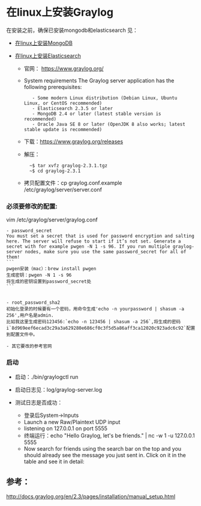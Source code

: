 
# 在linux上安装Graylog

在安装之前，确保已安装mongodb和elasticsearch
见：
- [在linux上安装MongoDB](./install_mongodb_on_linux.md)
- [在linux上安装Elasticsearch](./install_elasticearch_on_linux.md) 

   - 官网： https://www.graylog.org/

   - System requirements
            The Graylog server application has the following prerequisites:

            - Some modern Linux distribution (Debian Linux, Ubuntu Linux, or CentOS recommended)
            - Elasticsearch 2.3.5 or later
            - MongoDB 2.4 or later (latest stable version is recommended)
            - Oracle Java SE 8 or later (OpenJDK 8 also works; latest stable update is recommended)


   - 下载：https://www.graylog.org/releases

   - 解压：

      ```
        ~$ tar xvfz graylog-2.3.1.tgz
        ~$ cd graylog-2.3.1
      ```
    - 拷贝配置文件：cp graylog.conf.example /etc/graylog/server/server.conf

### 必须要修改的配置:
vim /etc/graylog/server/graylog.conf

    - password_secret
    You must set a secret that is used for password encryption and salting here. The server will refuse to start if it’s not set. Generate a secret with for example pwgen -N 1 -s 96. If you run multiple graylog-server nodes, make sure you use the same password_secret for all of them!
    ```
    pwgen安装（mac）：brew install pwgen
    生成密钥：pwgen -N 1 -s 96
    将生成的密钥设置到password_secret处
    ```


    - root_password_sha2
    初始化登录的时候要有一个密码，用命令生成'echo -n yourpassword | shasum -a 256',用户名是admin.
    比如我这里生成密码123456:`echo -n 123456 | shasum -a 256`,将生成的密码i`8d969eef6ecad3c29a3a629280e686cf0c3f5d5a86aff3ca12020c923adc6c92`配置到配置文件中。

    - 其它要改的参考官网

### 启动
- 启动：./bin/graylogctl run

- 启动日志见：log/graylog-server.log

- 测试日志是否成功：
    -   登录后System->Inputs
    -   Launch a new Raw/Plaintext UDP input
    -   listening on 127.0.0.1 on port 5555
    -   终端运行：echo "Hello Graylog, let's be friends." | nc -w 1 -u 127.0.0.1 5555
    -   Now search for friends using the search bar on the top and you should already see the message you just sent in. Click on it in the table and see it in detail:
 

## 参考：
http://docs.graylog.org/en/2.3/pages/installation/manual_setup.html
